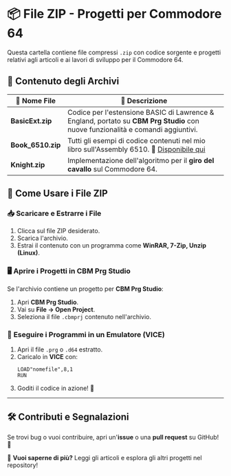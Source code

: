 # 📦 File ZIP - Progetti per Commodore 64

Questa cartella contiene file compressi `.zip` con codice sorgente e progetti relativi agli articoli e ai lavori di sviluppo per il Commodore 64.

## 📂 Contenuto degli Archivi

| 📄 Nome File | 📜 Descrizione |
|-------------|--------------|
| **BasicExt.zip** | Codice per l'estensione BASIC di Lawrence & England, portato su **CBM Prg Studio** con nuove funzionalità e comandi aggiuntivi. |
| **Book_6510.zip** | Tutti gli esempi di codice contenuti nel mio libro sull'Assembly 6510. 📖 [Disponibile qui](https://tinyurl.com/mry7zfba) |
| **Knight.zip** | Implementazione dell'algoritmo per il **giro del cavallo** sul Commodore 64. |

## 🔧 Come Usare i File ZIP

### 📥 **Scaricare e Estrarre i File**
1. Clicca sul file ZIP desiderato.
2. Scarica l'archivio.
3. Estrai il contenuto con un programma come **WinRAR, 7-Zip, Unzip (Linux)**.

### 🖥️ **Aprire i Progetti in CBM Prg Studio**
Se l'archivio contiene un progetto per **CBM Prg Studio**:
1. Apri **CBM Prg Studio**.
2. Vai su **File → Open Project**.
3. Seleziona il file `.cbmprj` contenuto nell'archivio.

### 🏁 **Eseguire i Programmi in un Emulatore (VICE)**
1. Apri il file `.prg` o `.d64` estratto.
2. Caricalo in **VICE** con:
   ```basic
   LOAD"nomefile",8,1
   RUN
   ```
3. Goditi il codice in azione! 🚀

---

## 🛠️ Contributi e Segnalazioni
Se trovi bug o vuoi contribuire, apri un'**issue** o una **pull request** su GitHub! 📢

📌 **Vuoi saperne di più?** Leggi gli articoli e esplora gli altri progetti nel repository!

